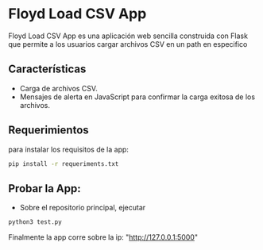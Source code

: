 # Floyd Load CSV App

Floyd Load CSV App es una aplicación web sencilla construida con Flask que permite a los usuarios cargar archivos CSV en un path en especifico

## Características

- Carga de archivos CSV.
- Mensajes de alerta en JavaScript para confirmar la carga exitosa de los archivos.

## Requerimientos
para instalar los requisitos de la app:
```bash
pip install -r requeriments.txt
```
## Probar la App:
- Sobre el repositorio principal, ejecutar
```bash
python3 test.py
```
Finalmente la app corre sobre la ip: "http://127.0.0.1:5000"